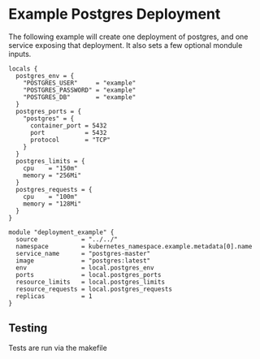 # Example Postgres Deployment

The following example will create one deployment of
postgres, and one service exposing that deployment. It
also sets a few optional mondule inputs.

```HCL
locals {
  postgres_env = {
    "POSTGRES_USER"     = "example"
    "POSTGRES_PASSWORD" = "example"
    "POSTGRES_DB"       = "example"
  }
  postgres_ports = {
    "postgres" = {
      container_port = 5432
      port           = 5432
      protocol       = "TCP"
    }
  }
  postgres_limits = {
    cpu    = "150m"
    memory = "256Mi"
  }
  postgres_requests = {
    cpu    = "100m"
    memory = "128Mi"
  }
}

module "deployment_example" {
  source            = "../../"
  namespace         = kubernetes_namespace.example.metadata[0].name
  service_name      = "postgres-master"
  image             = "postgres:latest"
  env               = local.postgres_env
  ports             = local.postgres_ports
  resource_limits   = local.postgres_limits
  resource_requests = local.postgres_requests
  replicas          = 1
}
```

## Testing

Tests are run via the makefile
